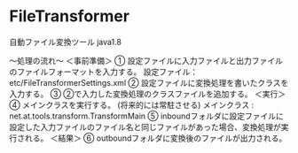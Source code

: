 # FileTransformer
自動ファイル変換ツール
java1.8

〜処理の流れ〜
＜事前準備＞
① 設定ファイルに入力ファイルと出力ファイルのファイルフォーマットを入力する。
設定ファイル：etc/FileTransformerSettings.xml
② 設定ファイルに変換処理を書いたクラスを入力する。
③ ②で入力した変換処理のクラスファイルを追加する。
＜実行＞
④ メインクラスを実行する。 (将来的には常駐させる)
メインクラス : net.at.tools.transform.TransformMain
⑤ inboundフォルダに設定ファイルに設定した入力ファイルのファイル名と同じファイルがあった場合、変換処理が実行される。
＜結果＞
⑥ outboundフォルダに変換後のファイルが出力される。

